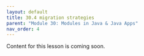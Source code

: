 ```yaml
---
layout: default
title: 30.4 migration strategies
parent: "Module 30: Modules in Java & Java Apps"
nav_order: 4
---
```


Content for this lesson is coming soon.
